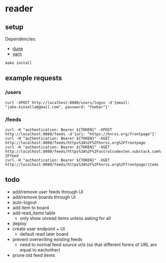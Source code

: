 # reader

## setup
Dependencies:
 - [dune](https://dune.build)
 - [yarn](https://yarnpkg.com)
  
  
`make install`  

## example requests

### /users
`curl -XPOST http://localhost:8080/users/login -d'{email: "jake.kinsella@gmail.com", password: "foobar"}'`  

### /feeds
`curl -H "authentication: Bearer ${TOKEN}" -XPOST http://localhost:8080/feeds -d'{uri: "https://hnrss.org/frontpage"}'`  
`curl -H "authentication: Bearer ${TOKEN}" -XGET http://localhost:8080/feeds/https%3A%2F%2Fhnrss.org%2Ffrontpage`  
`curl -H "authentication: Bearer ${TOKEN}" -XGET http://localhost:8080/feeds/https%3A%2F%2Fastralcodexten.substack.com%2Ffeed`  
`curl -H "authentication: Bearer ${TOKEN}" -XGET http://localhost:8080/feeds/https%3A%2F%2Fhnrss.org%2Ffrontpage/items`

## todo
 - add/remove user feeds through UI
 - add/remove boards through UI
 - auto-logout
 - add item to board
 - add read_items table
   - only show unread items unless asking for all
 - deploy
 - create user endpoint + UI
   - default read later board
 - prevent overwriting existing feeds
   - need to normal feed source urls (so that different forms of URL are equal to eachother)
 - prune old feed items
